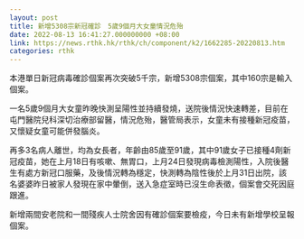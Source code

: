 ```yaml
---
layout: post
title: 新增5308宗新冠確診　5歲9個月大女童情況危殆
date: 2022-08-13 16:41:27.000000000 +08:00
link: https://news.rthk.hk/rthk/ch/component/k2/1662285-20220813.htm
categories: rthk
---
```


本港單日新冠病毒確診個案再次突破5千宗，新增5308宗個案，其中160宗是輸入個案。

一名5歲9個月大女童昨晚快測呈陽性並持續發燒，送院後情況快速轉差，目前在屯門醫院兒科深切治療部留醫，情況危殆，醫管局表示，女童未有接種新冠疫苗，又懷疑女童可能併發腦炎。

再多3名病人離世，均為女長者，年齡由85歲至91歲，其中91歲女子已接種4劑新冠疫苗，她在上月18日有咳嗽、無胃口，上月24日發現病毒檢測陽性，入院後醫生有處方新冠口服藥，及後情況轉為穩定，快測轉為陰性後於上月31日出院，該名婆婆昨日被家人發現在家中暈倒，送入急症室時已沒生命表徵，個案會交死因庭跟進。

新增兩間安老院和一間殘疾人士院舍因有確診個案要檢疫，今日未有新增學校呈報個案。

